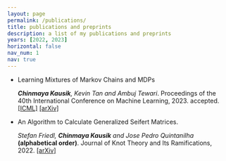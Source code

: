 ```yaml
---
layout: page
permalink: /publications/
title: publications and preprints
description: a list of my publications and preprints 
years: [2022, 2023]
horizontal: false
nav_num: 1
nav: true
---
```


* Learning Mixtures of Markov Chains and MDPs

  ___Chinmaya Kausik__, Kevin Tan and Ambuj Tewari_. Proceedings of the 40th International Conference on Machine Learning, 2023. accepted. [[ICML]](https://icml.cc/virtual/2023/oral/25515) [[arXiv]](https://arxiv.org/abs/2211.09403)

* An Algorithm to Calculate Generalized Seifert Matrices.

  _Stefan Friedl, __Chinmaya Kausik__ and Jose Pedro Quintanilha_ **(alphabetical order)**. Journal of Knot Theory and Its Ramifications, 2022. [[arXiv]](https://arxiv.org/abs/2204.10004)
